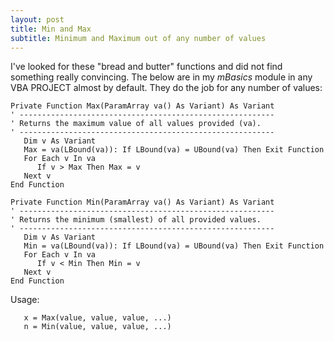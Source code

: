 ```yaml
---
layout: post
title: Min and Max
subtitle: Minimum and Maximum out of any number of values
---
```

I've looked for these "bread and butter"  functions and did not find something really convincing. The below are in my _mBasics_ module in any VBA PROJECT almost by default. They do the job for any number of values:
```vbscript
Private Function Max(ParamArray va() As Variant) As Variant
' ---------------------------------------------------------
' Returns the maximum value of all values provided (va).
' ---------------------------------------------------------
   Dim v As Variant
   Max = va(LBound(va)): If LBound(va) = UBound(va) Then Exit Function
   For Each v In va
      If v > Max Then Max = v
   Next v
End Function

Private Function Min(ParamArray va() As Variant) As Variant
' ---------------------------------------------------------
' Returns the minimum (smallest) of all provided values.
' ---------------------------------------------------------
   Dim v As Variant
   Min = va(LBound(va)): If LBound(va) = UBound(va) Then Exit Function
   For Each v In va
      If v < Min Then Min = v
   Next v
End Function
```

Usage:
```vbscript
   x = Max(value, value, value, ...)
   n = Min(value, value, value, ...)
```